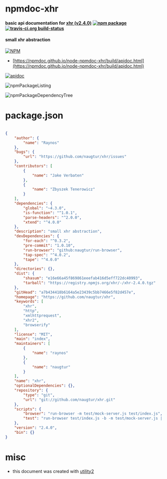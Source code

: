 # npmdoc-xhr

#### basic api documentation for  [xhr (v2.4.0)](https://github.com/naugtur/xhr)  [![npm package](https://img.shields.io/npm/v/npmdoc-xhr.svg?style=flat-square)](https://www.npmjs.org/package/npmdoc-xhr) [![travis-ci.org build-status](https://api.travis-ci.org/npmdoc/node-npmdoc-xhr.svg)](https://travis-ci.org/npmdoc/node-npmdoc-xhr)

#### small xhr abstraction

[![NPM](https://nodei.co/npm/xhr.png?downloads=true&downloadRank=true&stars=true)](https://www.npmjs.com/package/xhr)

- [https://npmdoc.github.io/node-npmdoc-xhr/build/apidoc.html](https://npmdoc.github.io/node-npmdoc-xhr/build/apidoc.html)

[![apidoc](https://npmdoc.github.io/node-npmdoc-xhr/build/screenCapture.buildCi.browser.%252Ftmp%252Fbuild%252Fapidoc.html.png)](https://npmdoc.github.io/node-npmdoc-xhr/build/apidoc.html)

![npmPackageListing](https://npmdoc.github.io/node-npmdoc-xhr/build/screenCapture.npmPackageListing.svg)

![npmPackageDependencyTree](https://npmdoc.github.io/node-npmdoc-xhr/build/screenCapture.npmPackageDependencyTree.svg)



# package.json

```json

{
    "author": {
        "name": "Raynos"
    },
    "bugs": {
        "url": "https://github.com/naugtur/xhr/issues"
    },
    "contributors": [
        {
            "name": "Jake Verbaten"
        },
        {
            "name": "Zbyszek Tenerowicz"
        }
    ],
    "dependencies": {
        "global": "~4.3.0",
        "is-function": "^1.0.1",
        "parse-headers": "^2.0.0",
        "xtend": "^4.0.0"
    },
    "description": "small xhr abstraction",
    "devDependencies": {
        "for-each": "^0.3.2",
        "pre-commit": "1.0.10",
        "run-browser": "github:naugtur/run-browser",
        "tap-spec": "^4.0.2",
        "tape": "^4.0.0"
    },
    "directories": {},
    "dist": {
        "shasum": "e16e66a45f869861eeefab416d5eff722dc40993",
        "tarball": "https://registry.npmjs.org/xhr/-/xhr-2.4.0.tgz"
    },
    "gitHead": "a7b434418b6164a5e23439c5bb7466e5f82d457e",
    "homepage": "https://github.com/naugtur/xhr",
    "keywords": [
        "xhr",
        "http",
        "xmlhttprequest",
        "xhr2",
        "browserify"
    ],
    "license": "MIT",
    "main": "index",
    "maintainers": [
        {
            "name": "raynos"
        },
        {
            "name": "naugtur"
        }
    ],
    "name": "xhr",
    "optionalDependencies": {},
    "repository": {
        "type": "git",
        "url": "git://github.com/naugtur/xhr.git"
    },
    "scripts": {
        "browser": "run-browser -m test/mock-server.js test/index.js",
        "test": "run-browser test/index.js -b -m test/mock-server.js | tap-spec"
    },
    "version": "2.4.0",
    "bin": {}
}
```



# misc
- this document was created with [utility2](https://github.com/kaizhu256/node-utility2)
